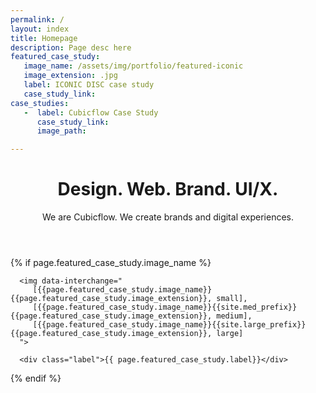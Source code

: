 ```yaml
---
permalink: /
layout: index
title: Homepage
description: Page desc here
featured_case_study:
   image_name: /assets/img/portfolio/featured-iconic
   image_extension: .jpg
   label: ICONIC DISC case study
   case_study_link: 
case_studies:
   -  label: Cubicflow Case Study
      case_study_link:
      image_path:

---
```


<header class="header header--dark">
<h1>Design. Web. Brand. UI/X.</h1>
   <span class="subheading">
      We are Cubicflow. We create brands and digital experiences.
   </span>
</header>

<main>
{% if page.featured_case_study.image_name %}
   <div class="featured-case-study">
   
      <img data-interchange="
         [{{page.featured_case_study.image_name}}{{page.featured_case_study.image_extension}}, small], 
         [{{page.featured_case_study.image_name}}{{site.med_prefix}}{{page.featured_case_study.image_extension}}, medium], 
         [{{page.featured_case_study.image_name}}{{site.large_prefix}}{{page.featured_case_study.image_extension}}, large]
      ">

      <div class="label">{{ page.featured_case_study.label}}</div>
   </div>
{% endif %}
</main>